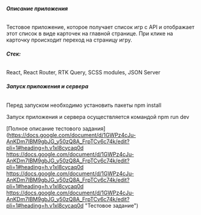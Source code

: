 ###### **Описание приложения**
Тестовое приложение, которое получает список игр с API и отображает этот список в виде карточек на главной странице. При клике на карточку происходит переход на страницу игру.

###### **Стек:**
React, React Router, RTK Query, SCSS modules, JSON Server

###### **Запуск приложения и сервера**
Перед запуском необходимо установить пакеты
    npm install

Запуск приложения и сервера осуществляется командой
    npm run dev

[Полное описание тестового задания](https://docs.google.com/document/d/1GWPz4cJu-AnKDm7IBM9gbJG_y50zQ8A_FrpTCv6c74k/edit?pli=1#heading=h.v1xl8cycaq0d https://docs.google.com/document/d/1GWPz4cJu-AnKDm7IBM9gbJG_y50zQ8A_FrpTCv6c74k/edit?pli=1#heading=h.v1xl8cycaq0d https://docs.google.com/document/d/1GWPz4cJu-AnKDm7IBM9gbJG_y50zQ8A_FrpTCv6c74k/edit?pli=1#heading=h.v1xl8cycaq0d https://docs.google.com/document/d/1GWPz4cJu-AnKDm7IBM9gbJG_y50zQ8A_FrpTCv6c74k/edit?pli=1#heading=h.v1xl8cycaq0d  "Тестовое задание")